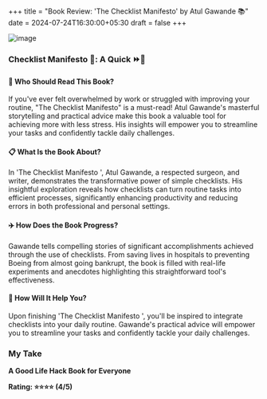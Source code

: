 
+++ 
title = "Book Review: 'The Checklist Manifesto' by Atul Gawande 📚" 
date = 2024-07-24T16:30:00+05:30 
draft = false 
+++

![image](Book.jpg)


### Checklist Manifesto 📝: A Quick ⏩📖

#### 🌟 Who Should Read This Book?

If you've ever felt overwhelmed by work or struggled with improving your routine, "The Checklist Manifesto" is a must-read! Atul Gawande's masterful storytelling and practical advice make this book a valuable tool for achieving more with less stress. His insights will empower you to streamline your tasks and confidently tackle daily challenges.

#### 📋 What Is the Book About?

In 'The Checklist Manifesto ', Atul Gawande, a respected surgeon, and writer, demonstrates the transformative power of simple checklists. His insightful exploration reveals how checklists can turn routine tasks into efficient processes, significantly enhancing productivity and reducing errors in both professional and personal settings. 

#### ✈️ How Does the Book Progress?

Gawande tells compelling stories of significant accomplishments achieved through the use of checklists. From saving lives in hospitals to preventing Boeing from almost going bankrupt, the book is filled with real-life experiments and anecdotes highlighting this straightforward tool's effectiveness.

#### 📝 How Will It Help You?

Upon finishing 'The Checklist Manifesto ', you'll be inspired to integrate checklists into your daily routine. Gawande's practical advice will empower you to streamline your tasks and confidently tackle your daily challenges. 

### My Take

**A Good Life Hack Book for Everyone**

**Rating: ⭐⭐⭐⭐ (4/5)**
